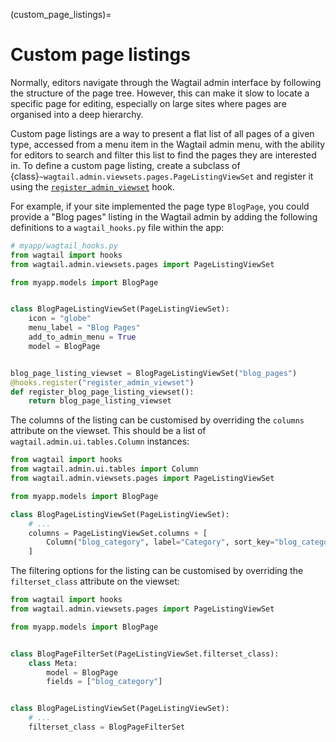 (custom_page_listings)=
# Custom page listings

Normally, editors navigate through the Wagtail admin interface by following the structure of the page tree. However, this can make it slow to locate a specific page for editing, especially on large sites where pages are organised into a deep hierarchy.

Custom page listings are a way to present a flat list of all pages of a given type, accessed from a menu item in the Wagtail admin menu, with the ability for editors to search and filter this list to find the pages they are interested in. To define a custom page listing, create a subclass of {class}`~wagtail.admin.viewsets.pages.PageListingViewSet` and register it using the [`register_admin_viewset`](register_admin_viewset) hook.

For example, if your site implemented the page type `BlogPage`, you could provide a "Blog pages" listing in the Wagtail admin by adding the following definitions to a `wagtail_hooks.py` file within the app:

```python
# myapp/wagtail_hooks.py
from wagtail import hooks
from wagtail.admin.viewsets.pages import PageListingViewSet

from myapp.models import BlogPage


class BlogPageListingViewSet(PageListingViewSet):
    icon = "globe"
    menu_label = "Blog Pages"
    add_to_admin_menu = True
    model = BlogPage


blog_page_listing_viewset = BlogPageListingViewSet("blog_pages")
@hooks.register("register_admin_viewset")
def register_blog_page_listing_viewset():
    return blog_page_listing_viewset
```

The columns of the listing can be customised by overriding the `columns` attribute on the viewset. This should be a list of `wagtail.admin.ui.tables.Column` instances:

```python
from wagtail import hooks
from wagtail.admin.ui.tables import Column
from wagtail.admin.viewsets.pages import PageListingViewSet

from myapp.models import BlogPage

class BlogPageListingViewSet(PageListingViewSet):
    # ...
    columns = PageListingViewSet.columns + [
        Column("blog_category", label="Category", sort_key="blog_category"),
    ]
```

The filtering options for the listing can be customised by overriding the `filterset_class` attribute on the viewset:

```python
from wagtail import hooks
from wagtail.admin.viewsets.pages import PageListingViewSet

from myapp.models import BlogPage


class BlogPageFilterSet(PageListingViewSet.filterset_class):
    class Meta:
        model = BlogPage
        fields = ["blog_category"]


class BlogPageListingViewSet(PageListingViewSet):
    # ...
    filterset_class = BlogPageFilterSet
```
